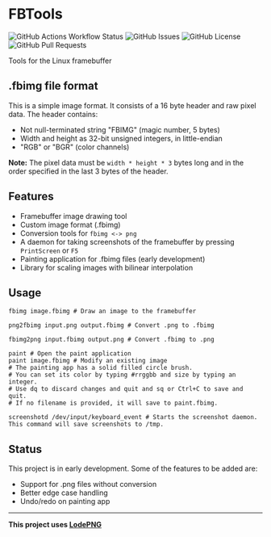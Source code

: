 # FBTools

![GitHub Actions Workflow Status](https://img.shields.io/github/actions/workflow/status/GlitchedCode922/fbtools/ci.yml?branch=main&logo=githubactions)
![GitHub Issues](https://img.shields.io/github/issues/GlitchedCode922/fbtools?logo=github)
![GitHub License](https://img.shields.io/github/license/GlitchedCode922/fbtools)
![GitHub Pull Requests](https://img.shields.io/github/issues-pr/GlitchedCode922/fbtools?label=pull%20requests)

Tools for the Linux framebuffer

## .fbimg file format

This is a simple image format. It consists of a 16 byte header and raw pixel data. The header contains:

* Not null-terminated string "FBIMG" (magic number, 5 bytes)
* Width and height as 32-bit unsigned integers, in little-endian
* "RGB" or "BGR" (color channels)

**Note:** The pixel data must be `width * height * 3` bytes long and in the order specified in the last 3 bytes of the header.

## Features
* Framebuffer image drawing tool
* Custom image format (.fbimg)
* Conversion tools for `fbimg <-> png`
* A daemon for taking screenshots of the framebuffer by pressing `PrintScreen` or `F5`
* Painting application for .fbimg files (early development)
* Library for scaling images with bilinear interpolation

## Usage

```
fbimg image.fbimg # Draw an image to the framebuffer

png2fbimg input.png output.fbimg # Convert .png to .fbimg

fbimg2png input.fbimg output.png # Convert .fbimg to .png

paint # Open the paint application
paint image.fbimg # Modify an existing image
# The painting app has a solid filled circle brush.
# You can set its color by typing #rrggbb and size by typing an integer.
# Use dq to discard changes and quit and sq or Ctrl+C to save and quit.
# If no filename is provided, it will save to paint.fbimg.

screenshotd /dev/input/keyboard_event # Starts the screenshot daemon. This command will save screenshots to /tmp.
```

## Status

This project is in early development.
Some of the features to be added are:
* Support for .png files without conversion
* Better edge case handling
* Undo/redo on painting app

---

**This project uses [LodePNG](https://github.com/lvandeve/lodepng)**
